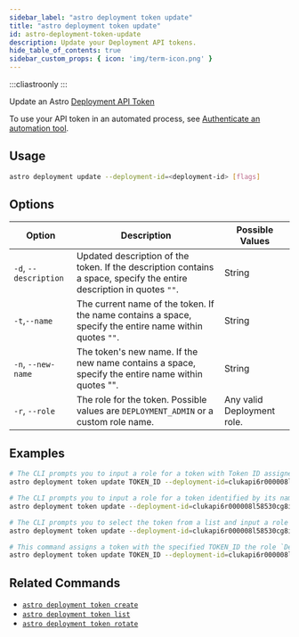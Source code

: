 ```yaml
---
sidebar_label: "astro deployment token update"
title: "astro deployment token update"
id: astro-deployment-token-update
description: Update your Deployment API tokens.
hide_table_of_contents: true
sidebar_custom_props: { icon: 'img/term-icon.png' }
---
```


:::cliastroonly
:::

Update an Astro [Deployment API Token](deployment-api-tokens.md)

To use your API token in an automated process, see [Authenticate an automation tool](automation-authentication.md).

## Usage

```sh
astro deployment update --deployment-id=<deployment-id> [flags]
```

## Options

| Option                         | Description                                                                            | Possible Values                                                                |
| ------------------------------ | -------------------------------------------------------------------------------------- | ------------------------------------------------------------------------------ |
|`-d`, `--description`           |    Updated description of the token. If the description contains a space, specify the entire description in quotes `""`.                                              | String |
| `-t`,`--name`           |    The current name of the token. If the name contains a space, specify the entire name within quotes `""`.                                                | String |
| `-n`, `--new-name` | The token's new name. If the new name contains a space, specify the entire name within quotes "". | String |
| `-r`, `--role` | The role for the token. Possible values are `DEPLOYMENT_ADMIN` or a custom role name. | Any valid Deployment role. |

## Examples

```bash
# The CLI prompts you to input a role for a token with Token ID assigned to a specific Deployment
astro deployment token update TOKEN_ID --deployment-id=clukapi6r000008l58530cg8i

# The CLI prompts you to input a role for a token identified by its name
astro deployment token update --deployment-id=clukapi6r000008l58530cg8i -name=TOKEN_NAME

# The CLI prompts you to select the token from a list and input a role
astro deployment token update --deployment-id=clukapi6r000008l58530cg8i

# This command assigns a token with the specified TOKEN_ID the role `Deployment Admin` to a Deployment with the following ID.
astro deployment token update TOKEN_ID --deployment-id=clukapi6r000008l58530cg8i --role=DEPLOYMENT_ADMIN
```

## Related Commands

- [`astro deployment token create`](cli/astro-deployment-create.md)
- [`astro deployment token list`](cli/astro-deployment-token-list.md)
- [`astro deployment token rotate`](cli/astro-deployment-token-rotate.md)
